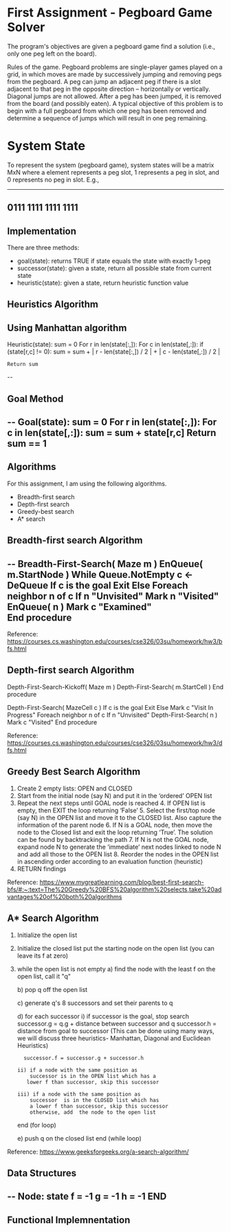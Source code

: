 # First Assignment - Pegboard Game Solver 
The program's objectives are given a pegboard game find a solution (i.e., only one peg left on the board). 

Rules of the game. Pegboard problems are single-player games played on a grid, in which moves are made by successively jumping and removing pegs from the pegboard. A peg can jump an adjacent peg if there is a slot adjacent to that peg in the opposite direction – horizontally or vertically. Diagonal jumps are not allowed. After a peg has been jumped, it is removed from the board (and possibly eaten). A typical objective of this problem is to begin with a full pegboard from which one peg has been removed and determine a sequence of jumps which will result in one peg remaining. 

# System State
To represent the system (pegboard game), system states will be a matrix MxN where a element represents a peg slot, 1 represents a peg in slot, and 0 represents no peg in slot. E.g., 

---
0111
1111
1111
1111
---


## Implementation
There are three methods: 
- goal(state): returns TRUE if state equals the state with exactly 1-peg
- successor(state): given a state, return all possible state from current state 
- heuristic(state): given a state, return heuristic function value

## Heuristics Algorithm
Using Manhattan algorithm
--
Heuristic(state):
    sum = 0
    For r in len(state[:,]):
        For c in len(state[,:]):
            if (state[r,c] != 0):
                sum = sum + | r - len(state[:,]) / 2 | + | c - len(state[,:]) / 2 |

    Return sum  
--

## Goal Method
--
Goal(state):
    sum = 0
    For r in len(state[:,]):
        For c in len(state[,:]):
            sum = sum + state[r,c] 
    Return sum == 1 
--

## Algorithms
For this assignment, I am using the following algorithms. 
- Breadth-first search
- Depth-first search
- Greedy-best search
- A* search

## Breadth-first search Algorithm
--
Breadth-First-Search( Maze m )
    EnQueue( m.StartNode )
    While Queue.NotEmpty 
        c <- DeQueue
        If c is the goal
            Exit
        Else
            Foreach neighbor n of c
                If n "Unvisited"
                    Mark n "Visited"                    
                    EnQueue( n )
            Mark c "Examined"                    
End procedure
--

Reference: https://courses.cs.washington.edu/courses/cse326/03su/homework/hw3/bfs.html 

## Depth-first search Algorithm
Depth-First-Search-Kickoff( Maze m )
    Depth-First-Search( m.StartCell )
End procedure

Depth-First-Search( MazeCell c )
    If c is the goal
        Exit
    Else
        Mark c "Visit In Progress"
        Foreach neighbor n of c
            If n "Unvisited"
                Depth-First-Search( n )
        Mark c "Visited"
End procedure

Reference: https://courses.cs.washington.edu/courses/cse326/03su/homework/hw3/dfs.html 

## Greedy Best Search Algorithm
1. Create 2 empty lists: OPEN and CLOSED
2. Start from the initial node (say N) and put it in the ‘ordered’ OPEN list
3. Repeat the next steps until GOAL node is reached
    4. If OPEN list is empty, then EXIT the loop returning ‘False’
    5. Select the first/top node (say N) in the OPEN list and move it to the CLOSED list. Also capture the information of the parent node
    6. If N is a GOAL node, then move the node to the Closed list and exit the loop returning ‘True’. The solution can be found by backtracking the path
    7. If N is not the GOAL node, expand node N to generate the ‘immediate’ next nodes linked to node N and add all those to the OPEN list
    8. Reorder the nodes in the OPEN list in ascending order according to an evaluation function (heuristic)
7. RETURN findings

Reference: https://www.mygreatlearning.com/blog/best-first-search-bfs/#:~:text=The%20Greedy%20BFS%20algorithm%20selects,take%20advantages%20of%20both%20algorithms

## A* Search Algorithm
1.  Initialize the open list
2.  Initialize the closed list
    put the starting node on the open 
    list (you can leave its f at zero)

3.  while the open list is not empty
    a) find the node with the least f on 
       the open list, call it "q"

    b) pop q off the open list
  
    c) generate q's 8 successors and set their 
       parents to q
   
    d) for each successor
        i) if successor is the goal, stop search
          successor.g = q.g + distance between 
                              successor and q
          successor.h = distance from goal to 
          successor (This can be done using many 
          ways, we will discuss three heuristics- 
          Manhattan, Diagonal and Euclidean 
          Heuristics)
          
          successor.f = successor.g + successor.h

        ii) if a node with the same position as 
            successor is in the OPEN list which has a 
           lower f than successor, skip this successor

        iii) if a node with the same position as 
            successor  is in the CLOSED list which has
            a lower f than successor, skip this successor
            otherwise, add  the node to the open list
     end (for loop)
  
    e) push q on the closed list
    end (while loop) 

Reference: https://www.geeksforgeeks.org/a-search-algorithm/ 

## Data Structures
--
Node:
    state
    f = -1
    g = -1
    h = -1
END
--

## Functional Implemnentation
